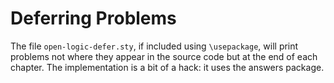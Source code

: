 # Deferring Problems

The file `open-logic-defer.sty`, if included using `\usepackage`, will print problems not where they appear in the source code but at the end of each chapter. The implementation is a bit of a hack: it uses the answers package.
